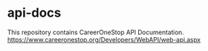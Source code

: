 # api-docs
This repository contains CareerOneStop API Documentation.  https://www.careeronestop.org/Developers/WebAPI/web-api.aspx
